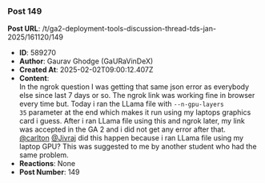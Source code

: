 ### Post 149
**Post URL**: /t/ga2-deployment-tools-discussion-thread-tds-jan-2025/161120/149
- **ID**: 589270
- **Author**: Gaurav Ghodge (GaURaVinDeX)
- **Created At**: 2025-02-02T09:00:12.407Z
- **Content**:  
  In the ngrok question I was getting that same json error as everybody else since last 7 days or so. The ngrok link was working fine in browser every time but. Today i ran the LLama file with <code>--n-gpu-layers 35</code> parameter at the end which makes it run using my laptops graphics card i guess. After i ran LLama file using this and ngrok later, my link was accepted in the GA 2 and i did not get any error after that.<br>
<a class="mention" href="/u/carlton">@carlton</a> <a class="mention" href="/u/jivraj">@Jivraj</a> did this happen because i ran LLama file using my laptop GPU? This was suggested to me by another student who had the same problem.
- **Reactions**: None
- **Post Number**: 149

